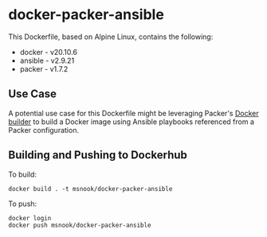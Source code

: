 # docker-packer-ansible

This Dockerfile, based on Alpine Linux, contains the following:
  
  * docker  - v20.10.6
  * ansible - v2.9.21
  * packer  - v1.7.2

## Use Case

A potential use case for this Dockerfile might be leveraging Packer's [Docker builder](https://www.packer.io/docs/builders/docker) to build a Docker image using Ansible playbooks referenced from a Packer configuration.

## Building and Pushing to Dockerhub

To build:

```
docker build . -t msnook/docker-packer-ansible
```

To push:

```
docker login
docker push msnook/docker-packer-ansible
```
